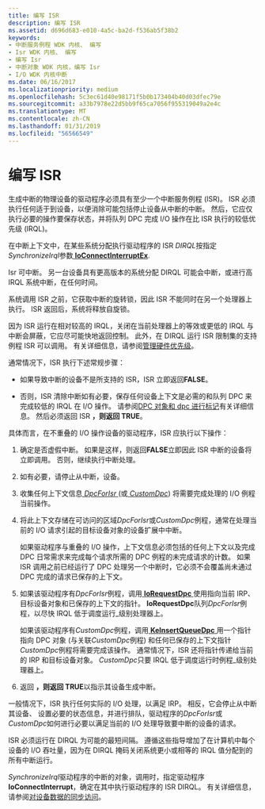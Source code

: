 ```yaml
---
title: 编写 ISR
description: 编写 ISR
ms.assetid: d696d683-e010-4a5c-ba2d-f536ab5f38b2
keywords:
- 中断服务例程 WDK 内核、 编写
- Isr WDK 内核、 编写
- 编写 Isr
- 中断对象 WDK 内核，编写 Isr
- I/O WDK 内核中断
ms.date: 06/16/2017
ms.localizationpriority: medium
ms.openlocfilehash: 5c3ec61d40e98171f5b0b173404b40d03dfec79e
ms.sourcegitcommit: a33b7978e22d5bb9f65ca7056f955319049a2e4c
ms.translationtype: MT
ms.contentlocale: zh-CN
ms.lasthandoff: 01/31/2019
ms.locfileid: "56566549"
---
```

# <a name="writing-an-isr"></a>编写 ISR





生成中断的物理设备的驱动程序必须具有至少一个中断服务例程 (ISR)。 ISR 必须执行任何适于到设备，以便消除可能包括停止设备从中断的中断。 然后，它应仅执行必要的操作要保存状态，并将队列 DPC 完成 I/O 操作在比 ISR 执行的较低优先级 (IRQL)。

在中断上下文中，在某些系统分配执行驱动程序的 ISR *DIRQL*按指定*SynchronizeIrql*参数[ **IoConnectInterruptEx**](https://msdn.microsoft.com/library/windows/hardware/ff548378).

Isr 可中断。 另一台设备具有更高版本的系统分配 DIRQL 可能会中断，或进行高 IRQL 系统中断，在任何时间。

系统调用 ISR 之前，它获取中断的旋转锁，因此 ISR 不能同时在另一个处理器上执行。 ISR 返回后，系统将释放自旋锁。

因为 ISR 运行在相对较高的 IRQL，关闭在当前处理器上的等效或更低的 IRQL 与中断会屏蔽，它应尽可能快地返回控制。 此外，在 DIRQL 运行 ISR 限制集的支持例程 ISR 可以调用。 有关详细信息，请参阅[管理硬件优先级](managing-hardware-priorities.md)。

通常情况下，ISR 执行下述常规步骤：

-   如果导致中断的设备不是所支持的 ISR，ISR 立即返回**FALSE**。

-   否则，ISR 清除中断如有必要，保存任何设备上下文是必需的和队列 DPC 来完成较低的 IRQL 在 I/O 操作。 请参阅[DPC 对象和 dpc 进行标记](dpc-objects-and-dpcs.md)有关详细信息。 然后必须返回 ISR **，则返回 TRUE**。

具体而言，在不重叠的 I/O 操作设备的驱动程序，ISR 应执行以下操作：

1.  确定是否虚假中断。 如果是这样，则返回**FALSE**立即因此 ISR 中断的设备将立即调用。 否则，继续执行中断处理。

2.  如有必要，请停止从中断，设备。

3.  收集任何上下文信息[ *DpcForIsr* ](https://msdn.microsoft.com/library/windows/hardware/ff544079) (或[ *CustomDpc*](https://msdn.microsoft.com/library/windows/hardware/ff542972)) 将需要完成处理的 I/O 例程当前操作。

4.  将此上下文存储在可访问的区域*DpcForIsr*或*CustomDpc*例程，通常在处理当前的 I/O 请求引起的目标设备对象的设备扩展中中断。

    如果驱动程序与重叠的 I/O 操作，上下文信息必须包括的任何上下文以及完成 DPC 日常需求来完成每个请求所需的 DPC 例程的未完成请求的计数。 如果 ISR 调用之前已经运行了 DPC 处理另一个中断时，它必须不会覆盖尚未通过 DPC 完成的请求已保存的上下文。

5.  如果该驱动程序有*DpcForIsr*例程，调用[ **IoRequestDpc** ](https://msdn.microsoft.com/library/windows/hardware/ff549657)使用指向当前 IRP、 目标设备对象和已保存的上下文的指针。 **IoRequestDpc**队列*DpcForIsr*例程，以尽快 IRQL 低于调度运行\_级别处理器上。

    如果该驱动程序有*CustomDpc*例程，调用[ **KeInsertQueueDpc** ](https://msdn.microsoft.com/library/windows/hardware/ff552185)用一个指针指向 DPC 对象 (与关联*CustomDpc*例程) 和任何已保存的上下文指针*CustomDpc*例程将需要完成该操作。 通常情况下，ISR 还将指针传递给当前的 IRP 和目标设备对象。 *CustomDpc*只要 IRQL 低于调度运行时例程\_级别处理器上。

6.  返回 **，则返回 TRUE**以指示其设备生成中断。

一般情况下，ISR 执行任何实际的 I/O 处理，以满足 IRP。 相反，它会停止从中断其设备、 设置必要的状态信息，并进行排队，驱动程序的*DpcForIsr*或*CustomDpc*如何进行必要以满足当前的 I/O 处理导致要中断的设备的请求。

ISR 必须运行在 DIRQL 为可能的最短间隔。 遵循这些指导增加了在计算机中每个设备的 I/O 吞吐量，因为在 DIRQL 掩码关闭系统更小或相等的 IRQL 值分配到的所有中断运行。

*SynchronizeIrql*驱动程序的中断的对象，调用时，指定驱动程序**IoConnectInterrupt**，确定在其中执行驱动程序的 ISR DIRQL。 有关详细信息，请参阅[对设备数据的同步访问](synchronizing-access-to-device-data.md)。

 

 




